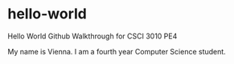 # hello-world
Hello World Github Walkthrough for CSCI 3010 PE4 

My name is Vienna. I am a fourth year Computer Science student.
